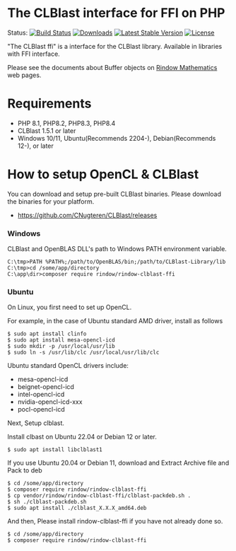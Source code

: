 The CLBlast interface for FFI on PHP
====================================
Status:
[![Build Status](https://github.com/rindow/rindow-clblast-ffi/workflows/tests/badge.svg)](https://github.com/rindow/rindow-clblast-ffi/actions)
[![Downloads](https://img.shields.io/packagist/dt/rindow/rindow-clblast-ffi)](https://packagist.org/packages/rindow/rindow-clblast-ffi)
[![Latest Stable Version](https://img.shields.io/packagist/v/rindow/rindow-clblast-ffi)](https://packagist.org/packages/rindow/rindow-clblast-ffi)
[![License](https://img.shields.io/packagist/l/rindow/rindow-clblast-ffi)](https://packagist.org/packages/rindow/rindow-clblast-ffi)

"The CLBlast ffi" is a interface for the CLBlast library. Available in libraries with FFI interface.

Please see the documents about Buffer objects on [Rindow Mathematics](https://rindow.github.io/mathematics/acceleration/opencl.html#rindow-clblast-ffi) web pages.

Requirements
============

- PHP 8.1, PHP8.2, PHP8.3, PHP8.4
- CLBlast 1.5.1 or later
- Windows 10/11, Ubuntu(Recommends 2204-), Debian(Recommends 12-), or later

How to setup OpenCL & CLBlast
=============================
You can download and setup pre-built CLBlast binaries.
Please download the binaries for your platform.

- https://github.com/CNugteren/CLBlast/releases


### Windows
CLBlast and OpenBLAS DLL's path to Windows PATH environment variable.

```shell
C:\tmp>PATH %PATH%;/path/to/OpenBLAS/bin;/path/to/CLBlast-Library/lib
C:\tmp>cd /some/app/directory
C:\app\dir>composer require rindow/rindow-clblast-ffi
```

### Ubuntu
On Linux, you first need to set up OpenCL.

For example, in the case of Ubuntu standard AMD driver, install as follows
```shell
$ sudo apt install clinfo
$ sudo apt install mesa-opencl-icd
$ sudo mkdir -p /usr/local/usr/lib
$ sudo ln -s /usr/lib/clc /usr/local/usr/lib/clc
```
Ubuntu standard OpenCL drivers include:
- mesa-opencl-icd
- beignet-opencl-icd
- intel-opencl-icd
- nvidia-opencl-icd-xxx
- pocl-opencl-icd


Next, Setup clblast. 

Install clbast on Ubuntu 22.04 or Debian 12 or later.
```shell
$ sudo apt install libclblast1
```

If you use Ubuntu 20.04 or Debian 11,
download and Extract Archive file and Pack to deb
```shell
$ cd /some/app/directory
$ composer require rindow/rindow-clblast-ffi
$ cp vendor/rindow/rindow-clblast-ffi/clblast-packdeb.sh .
$ sh ./clblast-packdeb.sh
$ sudo apt install ./clblast_X.X.X_amd64.deb
```

And then, Please install rindow-clblast-ffi if you have not already done so.
```shell
$ cd /some/app/directory
$ composer require rindow/rindow-clblast-ffi
```
